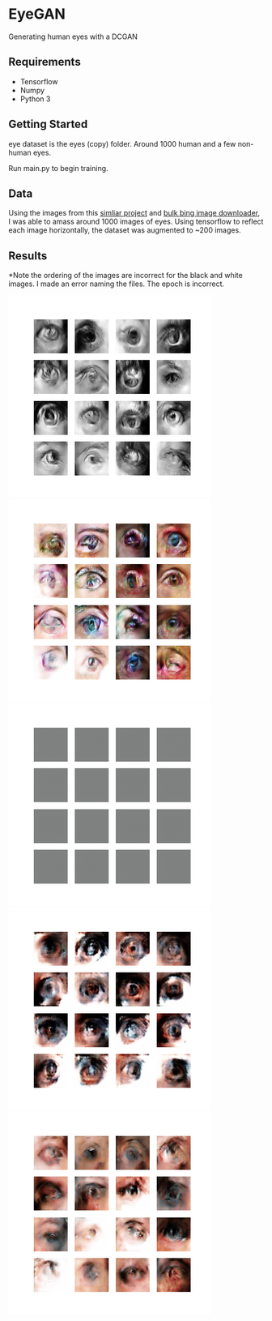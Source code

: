# EyeGAN

Generating human eyes with a DCGAN

## Requirements
- Tensorflow
- Numpy
- Python 3

## Getting Started
eye dataset is the eyes (copy) folder. Around 1000 human and a few non-human eyes.

Run main.py to begin training.

## Data
Using the images from this [simliar project](https://github.com/aaaa-trsh/Eye-DCGAN/)
and [bulk bing image downloader](https://github.com/ostrolucky/Bulk-Bing-Image-downloader),
I was able to amass around 1000 images of eyes. Using tensorflow to reflect each image horizontally, the dataset was augmented to ~200 images.

## Results
*Note the ordering of the images are incorrect for the black and white images. 
I made an error naming the files. The epoch is incorrect.

![Final_bw](training_images_bw_3_p3/image_at_epoch_824.png)
![Final_c](training_images_c_p5/image_at_epoch_0350.png)
![Gif](dcgan_c_p1.gif)
![Gif](dcgan_c_p2.gif)
![Gif](dcgan_c_p3.gif)
